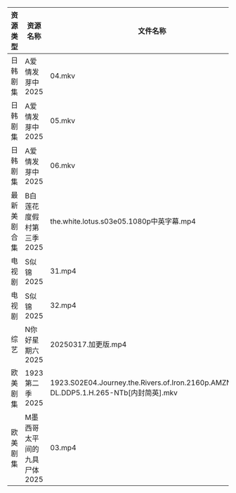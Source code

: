 | 资源类型   | 资源名称             | 文件名称                                                                                | 分享链接                                 | 更新时间                |
| ------ | ---------------- | ----------------------------------------------------------------------------------- | ------------------------------------ | ------------------- |
| 日韩剧集   | A爱情发芽中2025       | 04.mkv                                                                              | https://pan.quark.cn/s/f8732bec2f63  | 2025-03-17 01:21:03 |
| 日韩剧集   | A爱情发芽中2025       | 05.mkv                                                                              | https://pan.quark.cn/s/f8732bec2f63  | 2025-03-17 01:21:00 |
| 日韩剧集   | A爱情发芽中2025       | 06.mkv                                                                              | https://pan.quark.cn/s/f8732bec2f63  | 2025-03-17 01:21:07 |
| 最新美剧合集 | B白莲花度假村第三季2025   | the.white.lotus.s03e05.1080p中英字幕.mp4                                                | https://www.alipan.com/s/MAyXVUFKTrn | 2025-03-17 14:05:24 |
| 电视剧    | S似锦2025          | 31.mp4                                                                              | https://www.alipan.com/s/VMdivamJ5t3 | 2025-03-17 00:07:38 |
| 电视剧    | S似锦2025          | 32.mp4                                                                              | https://www.alipan.com/s/VMdivamJ5t3 | 2025-03-17 00:07:37 |
| 综艺     | N你好星期六2025       | 20250317.加更版.mp4                                                                    | https://www.alipan.com/s/nvuMvPrHLGa | 2025-03-17 13:08:48 |
| 欧美剧集   | 1923第二季2025      | 1923.S02E04.Journey.the.Rivers.of.Iron.2160p.AMZN.WEB-DL.DDP5.1.H.265-NTb[内封简英].mkv | https://pan.quark.cn/s/8367dde325d9  | 2025-03-17 01:20:14 |
| 欧美剧集   | M墨西哥太平间的九具尸体2025 | 03.mp4                                                                              | https://pan.quark.cn/s/0859e6171b16  | 2025-03-17 01:24:57 |
